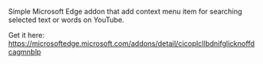 Simple Microsoft Edge addon that add context menu item for searching selected text or words on YouTube.

Get it here: https://microsoftedge.microsoft.com/addons/detail/cicoplcllbdnifglicknoffdcagmnblp
